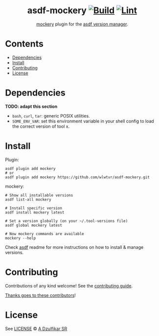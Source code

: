 <div align="center">

# asdf-mockery [![Build](https://github.com/wlwtvr/asdf-mockery/actions/workflows/build.yml/badge.svg)](https://github.com/wlwtvr/asdf-mockery/actions/workflows/build.yml) [![Lint](https://github.com/wlwtvr/asdf-mockery/actions/workflows/lint.yml/badge.svg)](https://github.com/wlwtvr/asdf-mockery/actions/workflows/lint.yml)

[mockery](https://vektra.github.io/mockery/latest) plugin for the [asdf version manager](https://asdf-vm.com).

</div>

# Contents

- [Dependencies](#dependencies)
- [Install](#install)
- [Contributing](#contributing)
- [License](#license)

# Dependencies

**TODO: adapt this section**

- `bash`, `curl`, `tar`: generic POSIX utilities.
- `SOME_ENV_VAR`: set this environment variable in your shell config to load the correct version of tool x.

# Install

Plugin:

```shell
asdf plugin add mockery
# or
asdf plugin add mockery https://github.com/wlwtvr/asdf-mockery.git
```

mockery:

```shell
# Show all installable versions
asdf list-all mockery

# Install specific version
asdf install mockery latest

# Set a version globally (on your ~/.tool-versions file)
asdf global mockery latest

# Now mockery commands are available
mockery --help
```

Check [asdf](https://github.com/asdf-vm/asdf) readme for more instructions on how to
install & manage versions.

# Contributing

Contributions of any kind welcome! See the [contributing guide](contributing.md).

[Thanks goes to these contributors](https://github.com/wlwtvr/asdf-mockery/graphs/contributors)!

# License

See [LICENSE](LICENSE) © [A Dzulfikar SR](https://github.com/wlwtvr/)
